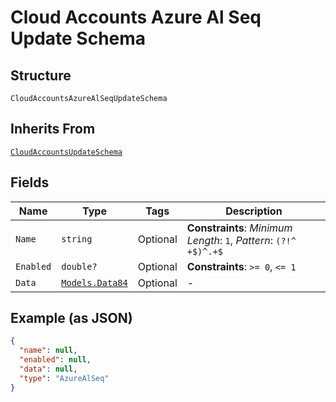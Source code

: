 
# Cloud Accounts Azure Al Seq Update Schema

## Structure

`CloudAccountsAzureAlSeqUpdateSchema`

## Inherits From

[`CloudAccountsUpdateSchema`](../../doc/models/cloud-accounts-update-schema.md)

## Fields

| Name | Type | Tags | Description |
|  --- | --- | --- | --- |
| `Name` | `string` | Optional | **Constraints**: *Minimum Length*: `1`, *Pattern*: `(?!^ +$)^.+$` |
| `Enabled` | `double?` | Optional | **Constraints**: `>= 0`, `<= 1` |
| `Data` | [`Models.Data84`](../../doc/models/data-84.md) | Optional | - |

## Example (as JSON)

```json
{
  "name": null,
  "enabled": null,
  "data": null,
  "type": "AzureAlSeq"
}
```


